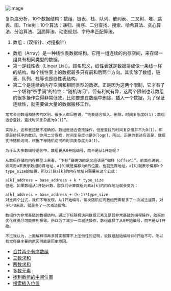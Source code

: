 ### 
![image](https://user-images.githubusercontent.com/34086399/153351759-210f55eb-6849-43ad-9899-983dbf681d76.png)

复杂度分析，10个数据结构：数组、链表、栈、队列、散列表、二叉树、堆、跳表、图、Trie树；10个算法：递归、排序、二分查找、搜索、哈希算法、贪心算法、分治算法、回溯算法、动态规划、字符串匹配算法。


1. 数组：（双指针、对撞指针）
- 数组（Array）是一种线性表数据结构。它用一组连续的内存空间，来存储一组具有相同类型的数据。
- 第一是线性表（Linear List）。顾名思义，线性表就是数据排成像一条线一样的结构。每个线性表上的数据最多只有前和后两个方向。其实除了数组，链表、队列、栈等也是线性表结构。
- 第二个是连续的内存空间和相同类型的数据。正是因为这两个限制，它才有了一个堪称“杀手锏”的特性：“随机访问”。但有利就有弊，这两个限制也让数组的很多操作变得非常低效，比如要想在数组中删除、插入一个数据，为了保证连续性，就需要做大量的数据搬移工作。

```
常常会问数组和链表的区别，很多人都回答说，“链表适合插入、删除，时间复杂度O(1)；数组适合查找，查找时间复杂度为O(1)”。

实际上，这种表述是不准确的。数组是适合查找操作，但是查找的时间复杂度并不为O(1)。即便是排好序的数组，你用二分查找，时间复杂度也是O(logn)。所以，正确的表述应该是，数组支持随机访问，根据下标随机访问的时间复杂度为O(1)。
```
```
为什么大多数编程语言中，数组要从0开始编号，而不是从1开始呢？

从数组存储的内存模型上来看，“下标”最确切的定义应该是“偏移（offset）”。前面也讲到，如果用a来表示数组的首地址，a[0]就是偏移为0的位置，也就是首地址，a[k]就表示偏移k个type_size的位置，所以计算a[k]的内存地址只需要用这个公式：

a[k]_address = base_address + k * type_size
但是，如果数组从1开始计数，那我们计算数组元素a[k]的内存地址就会变为：

a[k]_address = base_address + (k-1)*type_size
对比两个公式，我们不难发现，从1开始编号，每次随机访问数组元素都多了一次减法运算，对于CPU来说，就是多了一次减法指令。

数组作为非常基础的数据结构，通过下标随机访问数组元素又是其非常基础的编程操作，效率的优化就要尽可能做到极致。所以为了减少一次减法操作，数组选择了从0开始编号，而不是从1开始。

不过我认为，上面解释得再多其实都算不上压倒性的证明，说数组起始编号非0开始不可。所以我觉得最主要的原因可能是历史原因。
```

 - [合并两个有序数组](https://github.com/hytStart/daybydayStudy/issues/1)
 - [三数求和](https://github.com/hytStart/daybydayStudy/issues/2)
 - [两数求和](https://github.com/hytStart/daybydayStudy/issues/3)
 - [多数元素](https://github.com/hytStart/daybydayStudy/issues/4)
 - [找到数组的中间位置](https://github.com/hytStart/daybydayStudy/issues/5)
 - [搜索插入位置](https://github.com/hytStart/daybydayStudy/issues/6)
